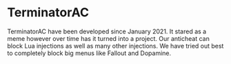 # TerminatorAC
TerminatorAC have been developed since January 2021. It stared as a meme however over time has it turned into a project. Our anticheat can block Lua injections as well as many other injections. We have tried out best to completely block big menus like Fallout and Dopamine.